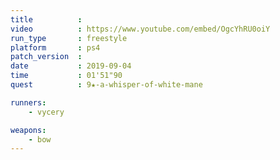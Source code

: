 ```yaml
---
title          :
video          : https://www.youtube.com/embed/OgcYhRU0oiY
run_type       : freestyle
platform       : ps4
patch_version  : 
date           : 2019-09-04
time           : 01'51"90
quest          : 9★-a-whisper-of-white-mane

runners:
    - vycery

weapons:
    - bow
---
```


